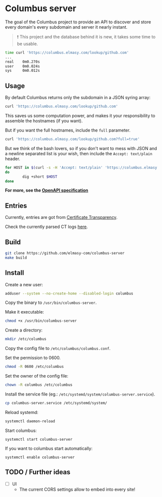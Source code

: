 # Columbus server

The goal of the Columbus project to provide an API to discover and store every domain's every subdomain and server it nearly instant.

> :heavy_exclamation_mark: This project and the database behind it is new, it takes some time to be usable.

```bash
time curl 'https://columbus.elmasy.com/lookup/github.com'
...
real	0m0.270s
user	0m0.024s
sys     0m0.012s
```

## Usage

By default Columbus returns only the subdomain in a JSON syring array:
```bash
curl 'https://columbus.elmasy.com/lookup/github.com'
```

This saves us some computation power, and makes it your responsibility to assemble the hostnames (if you want).

But if you want the full hostnames, include the `full` parameter.
```bash
curl 'https://columbus.elmasy.com/lookup/github.com?full=true'
```

But we think of the bash lovers, so if you don't want to mess with JSON and a newline separated list is your wish, then include the `Accept: text/plain` header.
```bash
for HOST in $(curl -s -H 'Accept: text/plain' 'https://columbus.elmasy.com/lookup/github.com?full=true')
do
        dig +short $HOST
done
```

**For more, see the [OpenAPI specification](https://columbus.elmasy.com/openapi.yaml)**

## Entries

Currently, entries are got from [Certificate Transparency](https://certificate.transparency.dev/).

Check the currently parsed CT logs [here](https://status.elmasy.com/status/4803b934327a1168b515).

## Build

```bash
git clone https://github.com/elmasy-com/columbus-server
make build
```

## Install

Create a new user:

```bash
adduser --system --no-create-home --disabled-login columbus
```

Copy the binary to `/usr/bin/columbus-server`.

Make it executable:
```bash
chmod +x /usr/bin/columbus-server
```

Create a directory:
```bash
mkdir /etc/columbus
```

Copy the config file to `/etc/columbus/columbus.conf`.

Set the permission to 0600.
```bash
chmod -R 0600 /etc/columbus
```

Set the owner of the config file:
```bash
chown -R columbus /etc/columbus
```

Install the service file (eg.: `/etc/systemd/system/columbus-server.service`).
```bash
cp columbus-server.service /etc/systemd/system/
```

Reload systemd:
```bash
systemctl daemon-reload
```

Start columbus:
```
systemctl start columbus-server
```

If you want to columbus start automatically:
```
systemctl enable columbus-server
```

## TODO / Further ideas

- [ ] UI
    - The current CORS settings allow to embed into every site!